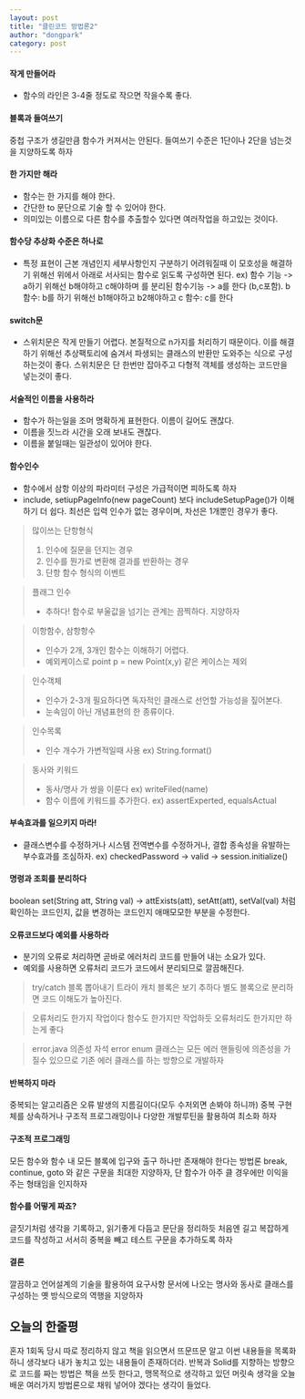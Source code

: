 ```yaml
---
layout: post
title: "클린코드 방법론2"
author: "dongpark"
category: post
---
```


#### 작게 만들어라
- 함수의 라인은 3-4줄 정도로 작으면 작을수록 좋다.

#### 블록과 들여쓰기
중첩 구조가 생길만큼 함수가 커져서는 안된다.
들여쓰기 수준은 1단이나 2단을 넘는것을 지양하도록 하자

#### 한 가지만 해라
- 함수는 한 가지를 해야 한다.
- 간단한 to 문단으로 기술 할 수 있어야 한다.
- 의미있는 이름으로 다른 함수를 추출할수 있다면 여러작업을 하고있는 것이다.

#### 함수당 추상화 수준은 하나로
- 특정 표현이 근본 개념인지 세부사항인지 구분하기 어려워질때 이 모호성을 해결하기 위해선 위에서 아래로 서사되는 함수로 읽도록 구성하면 된다.
ex) 
함수 기능 -> a하기 위해선 b해야하고 c해야하며 를
분리된 함수기능 -> a를 한다 (b,c포함).
b 함수: b를 하기 위해선 b1해야하고 b2해야하고
c 함수: c를 한다

#### switch문
- 스위치문은 작게 만들기 어렵다. 본질적으로 n가지를 처리하기 때문이다.
이를 해결하기 위해선 추상팩토리에 숨겨서 파생되는 클래스의 반환만 도와주는 식으로 구성하는것이 좋다. 스위치문은 단 한번만 잡아주고 다형적 객체를 생성하는 코드만을 넣는것이 좋다.

#### 서술적인 이름을 사용하라
- 함수가 하는일을 조머 명확하게 표현한다. 이름이 길어도 괜찮다.
- 이름을 짓느라 시간을 오래 보내도 괜찮다.
- 이름을 붙일때는 일관성이 있어야 한다.

#### 함수인수
- 함수에서 삼항 이상의 파라미터 구성은 가급적이면 피하도록 하자
- include, setiupPageInfo(new pageCount) 보다 includeSetupPage()가 이해하기 더 쉽다. 최선은 입력 인수가 없는 경우이며, 차선은 1개뿐인 경우가 좋다.

> 많이쓰는 단항형식
> 1. 인수에 질문을 던지는 경우
> 2. 인수를 뭔가로 변환해 결과를 반환하는 경우
> 3. 단항 함수 형식의 이벤트

> 플래그 인수
> - 추하다! 함수로 부울값을 넘기는 관계는 끔찍하다. 지양하자

> 이항함수, 삼항항수
>  - 인수가 2개, 3개인 함수는 이해하기 어렵다.
> - 예외케이스로 point p = new Point(x,y) 같은 케이스는 제외

> 인수객체
> - 인수가 2-3개 필요하다면 독자적인 클래스로 선언할 가능성을 짚어본다.
> - 눈속임이 아닌 개념표현의 한 종류이다.

> 인수목록
> - 인수 개수가 가변적일때 사용 ex) String.format()

> 동사와 키워드
> - 동사/명사 가 쌍을 이룬다 ex) writeFiled(name)
> - 함수 이름에 키워드를 추가한다. ex) assertExperted, equalsActual

#### 부속효과를 일으키지 마라!
- 클래스변수를 수정하거나 시스템 전역변수를 수정하거나, 결합 종속성을 유발하는 부수효과를 조심하자. ex) checkedPassword -> valid -> session.initialize()

#### 명령과 조회를 분리하다
boolean set(String att, String val) -> attExists(att), setAtt(att), setVal(val)
처럼 확인하는 코드인지, 값을 변경하는 코드인지 애매모모한 부분을 수정한다.

#### 오류코드보다 예외를 사용하라
- 분기의 오류로 처리하면 곧바로 에러처리 코드를 만들어 내는 소요가 있다.
- 예외를 사용하면 오류처리 코드가 코드에서 분리되므로 깔끔해진다.

> try/catch 블록 뽑아내기
> 트라이 캐치 블록은 보기 추하다 별도 블록으로 분리하면 코드 이해도가 높아진다.

> 오류처리도 한가지 작업이다
> 함수도 한가지만 작업하듯 오류처리도 한가지만 하는게 좋다

> error.java 의존성 자석
> error enum 클래스는 모든 에러 핸들링에 의존성을 가질수 있으므로 기존 에러 클래스를 하는 방향으로 개발하자

#### 반복하지 마라
중복되는 알고리즘은 오류 발생의 지름길이다(모두 수저외면 손봐야 하니까)
중복 구현체를 상속하거나 구조적 프로그래밍이나 다양한 개발루틴을 활용하여 최소화 하자

#### 구조적 프로그래밍
모든 함수와 함수 내 모든 블록에 입구와 출구 하나만 존재해야 한다는 방법론
break, continue, goto 와 같은 구문을 최대한 지양하자, 단 함수가 아주 클 경우에만 이익을 주는 형태임을 인지하자

#### 함수를 어떻게 짜죠?
글짓기처럼 생각을 기록하고, 읽기좋게 다듬고 문단을 정리하듯 처음엔 길고 복잡하게 코드를 작성하고 서서히 중복을 빼고 테스트 구문을 추가하도록 하자

#### 결론
깔끔하고 언어설계의 기술을 활용하여 요구사항 문서에 나오는 명사와 동사로 클래스를 구성하는 옛 방식으로의 역행을 지양하자

## 오늘의 한줄평
혼자 1회독 당시 따로 정리하지 않고 책을 읽으면서 뜨문뜨문 알고 이썬 내용들을 목록화 하니 생각보다 내가 놓치고 있는 내용들이 존재하더라.
반복과 Solid를 지향하는 방향으로 코드를 짜는 방법은 책을 쓰듯 한다고, 맹목적으로 생각하고 있던 머릿속 생각을 오늘 배운 여러가지 방법론으로 채워 넣어야 겠다는 생각이 들었다.
